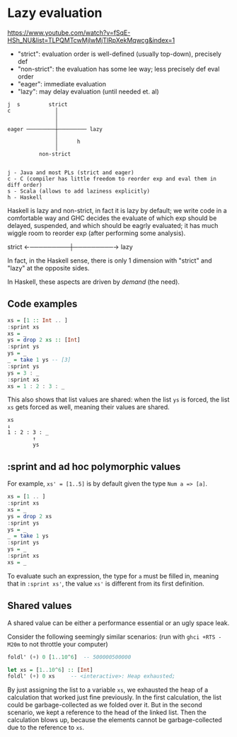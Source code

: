 # Lazy evaluation

https://www.youtube.com/watch?v=fSqE-HSh_NU&list=TLPQMTcwMjIwMjTlRpXekMqwcg&index=1

- "strict": evaluation order is well-defined (usually top-down), precisely def
- "non-strict": the evaluation has some lee way; less precisely def eval order
- "eager": immediate evaluation
- "lazy": may delay evaluation (until needed et. al)

```
j  s         strict
c              │
               │
               │
eager ─────────┼───────── lazy
               │
               │      h
               │
          non-strict


j - Java and most PLs (strict and eager)
c - C (compiler has little freedom to reorder exp and eval them in diff order)
s - Scala (allows to add laziness explicitly)
h - Haskell
```


Haskell is lazy and non-strict, in fact it is lazy by default; we write code in a comfortable way and GHC decides the evaluate of which exp should be delayed, suspended, and which should be eagrly evaluated; it has much wiggle room to reorder exp (after performing some analysis).

strict ←─────────┼─────────→ lazy

In fact, in the Haskell sense, there is only 1 dimension with "strict" and "lazy" at the opposite sides.

In Haskell, these aspects are driven by *demand* (the need).






## Code examples

```hs
xs = [1 :: Int .. ]
:sprint xs
xs = _
ys = drop 2 xs :: [Int]
:sprint ys
ys = _
_ = take 1 ys -- [3]
:sprint ys
ys = 3 : _
:sprint xs
xs = 1 : 2 : 3 : _
```

This also shows that list values are shared: when the list `ys` is forced, the list `xs` gets forced as well, meaning their values are shared.

```
xs
↓
1 : 2 : 3 : _
        ↑
        ys
```


## :sprint and ad hoc polymorphic values

For example, `xs' = [1..5]` is by default given the type `Num a => [a]`.

```hs
xs = [1 .. ]
:sprint xs
xs = _
ys = drop 2 xs
:sprint ys
ys = _
_ = take 1 ys
:sprint ys
ys = _
:sprint xs
xs = _
```

To evaluate such an expression, the type for `a` must be filled in, meaning that in `:sprint xs'`, the value `xs'` is different from its first definition.

## Shared values

A shared value can be either a performance essential or an ugly space leak.

Consider the following seemingly similar scenarios:
(run with `ghci +RTS -M20m` to not throttle your computer)

```hs
foldl' (+) 0 [1..10^6]  -- 500000500000

let xs = [1..10^6] :: [Int]
foldl' (+) 0 xs     -- <interactive>: Heap exhausted;
```

By just assigning the list to a variable `xs`, we exhausted the heap of a calculation that worked just fine previously. In the first calculation, the list could be garbage-collected as we folded over it. But in the second scenario, we kept a reference to the head of the linked list. Then the calculation blows up, because the elements cannot be garbage-collected due to the reference to `xs`.
